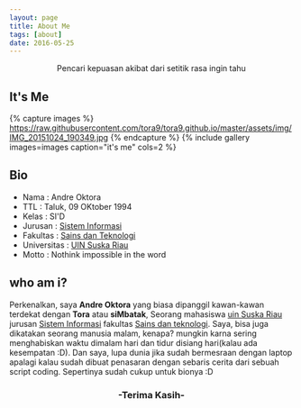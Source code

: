 ```yaml
---
layout: page
title: About Me
tags: [about]
date: 2016-05-25
---
```

<center>Pencari kepuasan akibat dari setitik rasa ingin tahu</center>

## It's Me

{% capture images %}
https://raw.githubusercontent.com/tora9/tora9.github.io/master/assets/img/IMG_20151024_190349.jpg
{% endcapture %}
{% include gallery images=images caption="it's me" cols=2 %}

## Bio
* Nama          : Andre Oktora
* TTL           : Taluk, 09 OKtober 1994 <br>
* Kelas         : SI'D <br>
* Jurusan       : [Sistem Informasi](http://sif.uin-suska.ac.id/)<br>
* Fakultas      : [Sains dan Teknologi](http://fst.uin-suska.ac.id/)<br>
* Universitas   : [UIN Suska Riau](http://uin-suska.ac.id/)<br>
* Motto         : Nothink impossible in the word

## who am i?
Perkenalkan, saya **Andre Oktora** yang biasa dipanggil kawan-kawan terdekat dengan **Tora** atau **siMbatak**, Seorang mahasiswa [uin Suska Riau](htpp://uin-suska.ac.id/) jurusan [Sistem Informasi](http://sif.uin-suska.ac.id) fakultas [Sains dan teknologi](http://fst.uin-suska.ac.id/). Saya, bisa juga dikatakan seorang manusia malam, kenapa? mungkin karna sering menghabiskan waktu dimalam hari dan tidur disiang hari(kalau ada kesempatan :D). Dan saya, lupa dunia jika sudah bermesraan  dengan laptop apalagi kalau sudah dibuat penasaran dengan sebaris cerita dari sebuah script coding. Sepertinya sudah cukup untuk bionya :D
    
<center><h3> -Terima Kasih- </h3></center>

